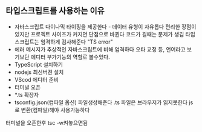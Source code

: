 <!-- READE.md -->

## 타입스크립트를 사용하는 이유 
 * 자바스크립트  다이나믹 타이핑을 제공한다 - 데이터 유형이 자유롭다 
  편리한 장점이 있지만 프로젝트 사이즈가 커지면 단점으로 바뀐다
  코드가 길때는 문제가 생김
  타입스크립트는 엄격하게 검사해준다
  "TS error"
 * 에러 메시지가 추상적인 자바스크립트에 비해 엄격하다
 오타 교정 등, 언어라고 보기보단 에디터 부가기능의 역할로 볼수있다.
 * TypeScript 설치하기
 * nodejs 최신버젼 설치
 * VScod 에디터 준비
 * 터미널 오픈 
 * *.ts 확장자
 * tsconfig.json(컴파일 옵션) 파일생성해준다
 .ts 파일은 브라우저가 읽지못한다
 js로 변환(컴파일)해야 사용가능하다

터미널을 오픈한후 tsc -w켜놓으면됨
